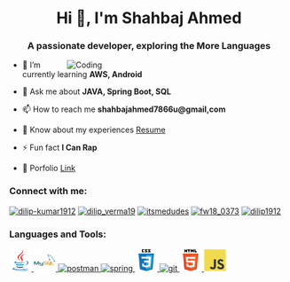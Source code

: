 <h1 align="center">Hi 👋, I'm Shahbaj Ahmed</h1>
<h3 text align="center">A passionate developer, exploring the More Languages</h3>
<img img align="right" alt="Coding" width="400" src="[https://cdn.dribbble.com/users/1162077/screenshots/3848914/programmer.gif](https://camo.githubusercontent.com/8bf6f6d78abc81fcf9c49f10649423e73ea44bc248e83aaae8759d401c829a84/68747470733a2f2f70687973696373677572756b756c2e66696c65732e776f726470726573732e636f6d2f323031392f30322f6368617261637465722d312e676966)">

- 🌱 I’m currently learning **AWS, Android**

- 💬 Ask me about **JAVA, Spring Boot, SQL**

- 📫 How to reach me **shahbajahmed7866u@gmail,com**

- 📄 Know about my experiences [Resume](https://drive.google.com/file/d/1wTmn5_zo3FLJbjDBlAfkYnwTsUT9yB97/view)

- ⚡ Fun fact **I Can Rap**

- 📑 Porfolio [Link](https://shahbajahmed7866u.github.io/)

<h3 align="left">Connect with me:</h3>
<p align="left">
<a href="https://www.linkedin.com/in/shahbaj-ahmed/" target="blank"><img align="center" src="https://raw.githubusercontent.com/rahuldkjain/github-profile-readme-generator/master/src/images/icons/Social/linked-in-alt.svg" alt="dilip-kumar1912" height="30" width="40" /></a>
<a href="https://www.instagram.com/_.shahbaj._/" target="blank"><img align="center" src="https://raw.githubusercontent.com/rahuldkjain/github-profile-readme-generator/master/src/images/icons/Social/instagram.svg" alt="dilip_verma19" height="30" width="40" /></a>
<a href="https://www.codechef.com/users/shahbajahmed78" target="_blank"><img align="center" src="https://cdn.jsdelivr.net/npm/simple-icons@3.1.0/icons/codechef.svg" alt="itsmedudes" height="30" width="40" /></a>
<a href="https://www.hackerrank.com/shahbajahmed7861" target="blank"><img align="center" src="https://raw.githubusercontent.com/rahuldkjain/github-profile-readme-generator/master/src/images/icons/Social/hackerrank.svg" alt="fw18_0373" height="30" width="40" /></a>
<a href="https://leetcode.com/shahbajahmed7866u/" target="blank"><img align="center" src="https://raw.githubusercontent.com/rahuldkjain/github-profile-readme-generator/master/src/images/icons/Social/leet-code.svg" alt="dilip1912" height="30" width="40" /></a>
</p>

<h3 align="left">Languages and Tools:</h3>
<p align="left"> 
  <a href="https://www.java.com" target="_blank" rel="noreferrer"> <img src="https://raw.githubusercontent.com/devicons/devicon/master/icons/java/java-original.svg" alt="java" width="40" height="40"/> </a>
 <a href="https://www.mysql.com/" target="_blank" rel="noreferrer"> <img src="https://raw.githubusercontent.com/devicons/devicon/master/icons/mysql/mysql-original-wordmark.svg" alt="mysql" width="40" height="40"/> </a> <a href="https://postman.com" target="_blank" rel="noreferrer"> <img src="https://www.vectorlogo.zone/logos/getpostman/getpostman-icon.svg" alt="postman" width="40" height="40"/> </a> <a href="https://spring.io/" target="_blank" rel="noreferrer"> <img src="https://www.vectorlogo.zone/logos/springio/springio-icon.svg" alt="spring" width="40" height="40"/> </a> 
 <a href="https://www.w3schools.com/css/" target="_blank" rel="noreferrer"> <img src="https://raw.githubusercontent.com/devicons/devicon/master/icons/css3/css3-original-wordmark.svg" alt="css3" width="40" height="40"/> </a> <a href="https://git-scm.com/" target="_blank" rel="noreferrer"> <img src="https://www.vectorlogo.zone/logos/git-scm/git-scm-icon.svg" alt="git" width="40" height="40"/> </a> <a href="https://www.w3.org/html/" target="_blank" rel="noreferrer"> <img src="https://raw.githubusercontent.com/devicons/devicon/master/icons/html5/html5-original-wordmark.svg" alt="html5" width="40" height="40"/> </a> <a href="https://developer.mozilla.org/en-US/docs/Web/JavaScript" target="_blank" rel="noreferrer"> <img src="https://raw.githubusercontent.com/devicons/devicon/master/icons/javascript/javascript-original.svg" alt="javascript" width="40" height="40"/> </a>  </p>

<p><img align="left" src="https://github-readme-stats.vercel.app/api/top-langs?username=shahbajahmed7866u&show_icons=true&locale=en&layout=compact" alt="" /></p>

<p>&nbsp;<img align="center" src="https://github-readme-stats.vercel.app/api?username=shahbajahmed7866u&show_icons=true&locale=en" alt="" /></p>

<p><img align="center" src="https://github-readme-streak-stats.herokuapp.com/?user=shahbajahmed7866u&" alt="" /></p>
